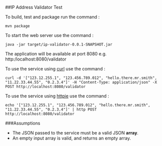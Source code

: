 
##IP Address Validator Test

To build, test and package run the command : 
````
mvn package 
````

To start the web server use the command : 

````
java -jar target/ip-validator-0.0.1-SNAPSHOT.jar
````

The application will be available at port 8080 e.g. http:/localhost:8080/validator

To use the service using [curl](https://curl.haxx.se/) use the command :
````
curl -d '["123.12.255.1", "123.456.789.012", "hello.there.mr.smith", "11.22.33.44.55", "0.2.3.4"]' -H "Content-Type: application/json" -X POST http://localhost:8080/validator
````
To use the service using [httpie](https://httpie.org/) use the command :
````
echo '["123.12.255.1", "123.456.789.012", "hello.there.mr.smith", "11.22.33.44.55", "0.2.3.4"]' | http POST http://localhost:8080/validator
````
###Assumptions
- The JSON passed to the service must be a valid JSON **array**.
- An empty input array is valid, and returns an empty array.
